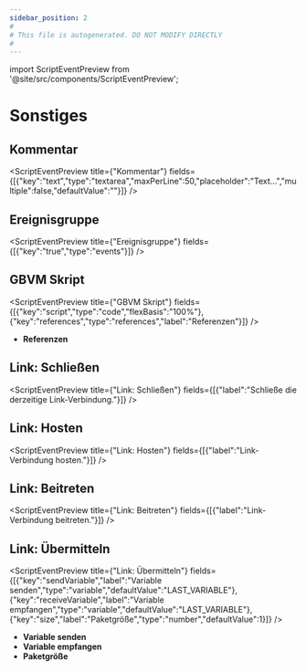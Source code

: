 ```yaml
---
sidebar_position: 2
#
# This file is autogenerated. DO NOT MODIFY DIRECTLY
#
---
```


import ScriptEventPreview from '@site/src/components/ScriptEventPreview';

# Sonstiges

## Kommentar
<ScriptEventPreview title={"Kommentar"} fields={[{"key":"text","type":"textarea","maxPerLine":50,"placeholder":"Text...","multiple":false,"defaultValue":""}]} />


## Ereignisgruppe
<ScriptEventPreview title={"Ereignisgruppe"} fields={[{"key":"true","type":"events"}]} />


## GBVM Skript
<ScriptEventPreview title={"GBVM Skript"} fields={[{"key":"script","type":"code","flexBasis":"100%"},{"key":"references","type":"references","label":"Referenzen"}]} />

- **Referenzen**  

## Link: Schließen
<ScriptEventPreview title={"Link: Schließen"} fields={[{"label":"Schließe die derzeitige Link-Verbindung."}]} />


## Link: Hosten
<ScriptEventPreview title={"Link: Hosten"} fields={[{"label":"Link-Verbindung hosten."}]} />


## Link: Beitreten
<ScriptEventPreview title={"Link: Beitreten"} fields={[{"label":"Link-Verbindung beitreten."}]} />


## Link: Übermitteln
<ScriptEventPreview title={"Link: Übermitteln"} fields={[{"key":"sendVariable","label":"Variable senden","type":"variable","defaultValue":"LAST_VARIABLE"},{"key":"receiveVariable","label":"Variable empfangen","type":"variable","defaultValue":"LAST_VARIABLE"},{"key":"size","label":"Paketgröße","type":"number","defaultValue":1}]} />

- **Variable senden**  
- **Variable empfangen**  
- **Paketgröße**  

